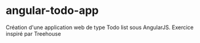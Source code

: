 # angular-todo-app

Création d'une application web de type Todo list sous AngularJS.
Exercice inspiré par Treehouse
